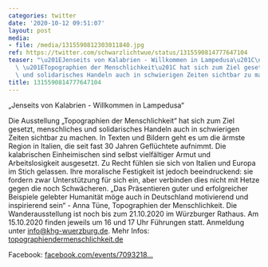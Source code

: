 ```yaml
---
categories: twitter
date: '2020-10-12 09:51:07'
layout: post
media:
- file: /media/1315590812303011840.jpg
ref: https://twitter.com/schwarzlichtwue/status/1315590814777647104
teaser: "\u201EJenseits von Kalabrien - Willkommen in Lampedusa\u201C\n\n\n\nDie Ausstellung\
  \ \u201ETopographien der Menschlichkeit\u201C hat sich zum Ziel gesetzt, menschliches\
  \ und solidarisches Handeln auch in schwierigen Zeiten sichtbar zu machen. "
title: 1315590814777647104
---
```

„Jenseits von Kalabrien - Willkommen in Lampedusa“



Die Ausstellung „Topographien der Menschlichkeit“ hat sich zum Ziel gesetzt, menschliches und solidarisches Handeln auch in schwierigen Zeiten sichtbar zu machen. 
In Texten und Bildern geht es um die ärmste Region in Italien, die seit fast 30 Jahren Geflüchtete aufnimmt. Die kalabrischen Einheimischen sind selbst vielfältiger Armut und Arbeitslosigkeit ausgesetzt. Zu Recht fühlen sie sich von Italien und Europa im Stich gelassen.
Ihre moralische Festigkeit ist jedoch beeindruckend: sie fordern zwar Unterstützung für sich ein, aber verbinden dies nicht mit Hetze gegen die noch Schwächeren.
„Das Präsentieren guter und erfolgreicher Beispiele gelebter Humanität möge auch in Deutschland motivierend und inspirierend sein“ - Anna Tüne, Topographien der Menschlichkeit.
Die Wanderausstellung ist noch bis zum 21.10.2020 im Würzburger Rathaus. Am 15.10.2020 finden jeweils um 16 und 17 Uhr Führungen statt. Anmeldung unter info@khg-wuerzburg.de.
Mehr Infos: [topographiendermenschlichkeit.de](http://www.topographiendermenschlichkeit.de/)



Facebook: [facebook.com/events/7093218…](https://www.facebook.com/events/709321872995209/)